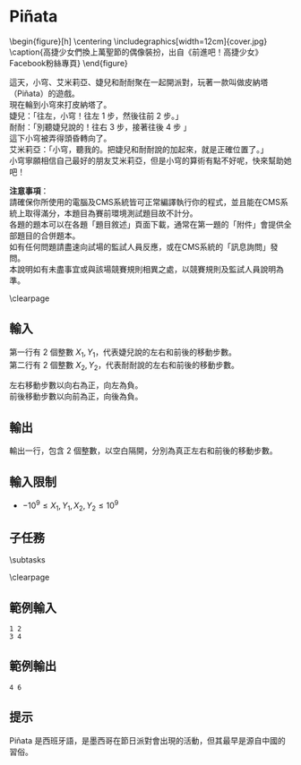 # Piñata

\begin{figure}[h]
\centering
\includegraphics[width=12cm]{cover.jpg}
\caption{高捷少女們換上萬聖節的偶像裝扮，出自《前進吧！高捷少女》Facebook粉絲專頁}
\end{figure}

這天，小穹、艾米莉亞、婕兒和耐耐聚在一起開派對，玩著一款叫做皮納塔（Piñata）的遊戲。  
現在輪到小穹來打皮納塔了。  
婕兒：「往左，小穹！往左 1 步，然後往前 2 步。」  
耐耐：「別聽婕兒說的！往右 3 步，接著往後 4 步 」  
這下小穹被弄得頭昏轉向了。  
艾米莉亞：「小穹，聽我的。把婕兒和耐耐說的加起來，就是正確位置了。」  
小穹寧願相信自己最好的朋友艾米莉亞，但是小穹的算術有點不好呢，快來幫助她吧！  

**注意事項**：  
請確保你所使用的電腦及CMS系統皆可正常編譯執行你的程式，並且能在CMS系統上取得滿分，本題目為賽前環境測試題目故不計分。  
各題的題本可以在各題「題目敘述」頁面下載，通常在第一題的「附件」會提供全部題目的合併題本。  
如有任何問題請盡速向試場的監試人員反應，或在CMS系統的「訊息詢問」發問。  
本說明如有未盡事宜或與該場競賽規則相異之處，以競賽規則及監試人員說明為準。  

\clearpage

## 輸入
第一行有 2 個整數 $X_1, Y_1$，代表婕兒說的左右和前後的移動步數。  
第二行有 2 個整數 $X_2, Y_2$，代表耐耐說的左右和前後的移動步數。  

左右移動步數以向右為正，向左為負。  
前後移動步數以向前為正，向後為負。  

## 輸出
輸出一行，包含 2 個整數，以空白隔開，分別為真正左右和前後的移動步數。  

## 輸入限制
 - $-10^9 \leq X_1 ,Y_1 , X_2 , Y_2 \leq 10^9$

## 子任務
\subtasks

\clearpage

## 範例輸入
```
1 2
3 4
```

## 範例輸出
```
4 6
```

## 提示
Piñata 是西班牙語，是墨西哥在節日派對會出現的活動，但其最早是源自中國的習俗。  
